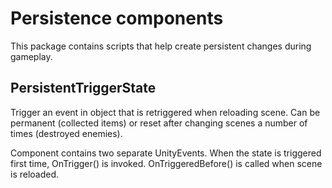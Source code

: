 # Persistence components

This package contains scripts that help create persistent changes during gameplay.

## PersistentTriggerState

Trigger an event in object that is retriggered when reloading scene. Can be permanent (collected items) or reset after
changing scenes a number of times (destroyed enemies).

Component contains two separate UnityEvents. When the state is triggered first time, OnTrigger() is invoked.
OnTriggeredBefore() is called when scene is reloaded.